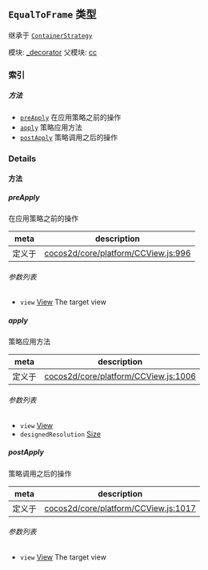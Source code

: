 ## `EqualToFrame` 类型

继承于 [`ContainerStrategy`](ContainerStrategy.md)


模块: [_decorator](../modules/_decorator.md)
父模块: [cc](../modules/cc.md)






### 索引



##### 方法

  - [`preApply`](#preapply) 在应用策略之前的操作
  - [`apply`](#apply) 策略应用方法
  - [`postApply`](#postapply) 策略调用之后的操作



### Details




<!-- Method Block -->
#### 方法


##### preApply

在应用策略之前的操作

| meta | description |
|------|-------------|
| 定义于 | [cocos2d/core/platform/CCView.js:996](https://github.com/cocos-creator/engine/blob/94144e364133d0ac0b7b75fc548bfd85ef398b59/cocos2d/core/platform/CCView.js#L996) |

###### 参数列表
- `view` <a href="../classes/View.html" class="crosslink">View</a> The target view


##### apply

策略应用方法

| meta | description |
|------|-------------|
| 定义于 | [cocos2d/core/platform/CCView.js:1006](https://github.com/cocos-creator/engine/blob/94144e364133d0ac0b7b75fc548bfd85ef398b59/cocos2d/core/platform/CCView.js#L1006) |

###### 参数列表
- `view` <a href="../classes/View.html" class="crosslink">View</a> 
- `designedResolution` <a href="../classes/Size.html" class="crosslink">Size</a> 


##### postApply

策略调用之后的操作

| meta | description |
|------|-------------|
| 定义于 | [cocos2d/core/platform/CCView.js:1017](https://github.com/cocos-creator/engine/blob/94144e364133d0ac0b7b75fc548bfd85ef398b59/cocos2d/core/platform/CCView.js#L1017) |

###### 参数列表
- `view` <a href="../classes/View.html" class="crosslink">View</a> The target view



